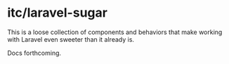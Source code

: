 # itc/laravel-sugar

This is a loose collection of components and behaviors that make working
with Laravel even sweeter than it already is.

Docs forthcoming.
